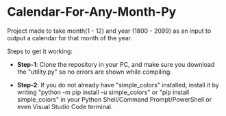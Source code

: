 # Calendar-For-Any-Month-Py
Project made to take month(1 - 12) and year (1800 - 2099) as an input to output a calendar for that month of the year.

Steps to get it working:

- <b>Step-1</b>: Clone the repository in your PC, and make sure you download the "utility.py" so no errors are shown while compiling.

- <b>Step-2</b>: If you do not already have "simple_colors" installed, install it by writing "python -m pip install -u simple_colors" or "pip               install simple_colors" in your Python Shell/Command Prompt/PowerShell or even Visual Studio Code terminal.
